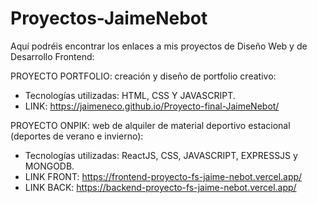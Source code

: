 # Proyectos-JaimeNebot
Aquí podréis encontrar los enlaces a mis proyectos de Diseño Web y de Desarrollo Frontend:

PROYECTO PORTFOLIO: creación y diseño de portfolio creativo:
- Tecnologías utilizadas: HTML, CSS Y JAVASCRIPT.
- LINK: https://jaimeneco.github.io/Proyecto-final-JaimeNebot/ 

PROYECTO ONPIK: web de alquiler de material deportivo estacional (deportes de verano e invierno):
- Tecnologías utilizadas: ReactJS, CSS, JAVASCRIPT, EXPRESSJS y MONGODB.
- LINK FRONT: https://frontend-proyecto-fs-jaime-nebot.vercel.app/
- LINK BACK: https://backend-proyecto-fs-jaime-nebot.vercel.app/
